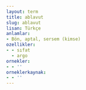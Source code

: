 ```yaml
---
layout: term
title: ablavut
slug: ablavut
lisan: Türkçe
anlamlar:
- Bön, aptal, sersem (kimse)
ozellikler:
- - sıfat
  - argo
ornekler:
- - ''
orneklerkaynak:
- - ''
---
```

